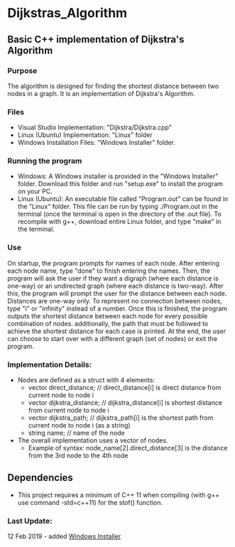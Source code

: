 # Dijkstras_Algorithm
## Basic C++ implementation of Dijkstra's Algorithm
### Purpose
The algorithm is designed for finding the shortest distance between two nodes in a graph. It is an implementation of Dijkstra's Algorithm.
### Files
* Visual Studio Implementation: "Dijkstra/Dijkstra.cpp"
* Linux (Ubuntu) Implementation: "Linux" folder
* Windows Installation Files: "Windows Installer" folder.
### Running the program
* Windows: A Windows installer is provided in the "Windows Installer" folder. Download this folder and run "setup.exe" to install the program on your PC.
* Linux (Ubuntu): An executable file called "Program.out" can be found in the "Linux" folder. This file can be run by typing ./Program.out in the terminal (once the terminal is open in the directory of the .out file). To recompile with g++, download entire Linux folder, and type "make" in the terminal.
### Use
On startup, the program prompts for names of each node. After entering each node name, type "done" to finish entering the names. Then, the program will ask the user if they want a digraph (where each distance is one-way) or an undirected graph (where each distance is two-way). After this, the program will prompt the user for the distance between each node. Distances are one-way only. To represent no connection between nodes, type "i" or "infinity" instead of a number. Once this is finished, the program outputs the shortest distance between each node for every possible combination of nodes. additionally, the path that must be followed to achieve the shortest distance for each case is printed. At the end, the user can choose to start over with a different graph (set of nodes) or exit the program.
### Implementation Details:
* Nodes are defined as a struct with 4 elements:<br />
  * vector <float> direct_distance;	 	 // direct_distance[i] is direct distance from current node to node i
  * vector <float> dijkstra_distance;	 // dijkstra_distance[i] is shortest distance from current node to node i
  * vector <string> dijkstra_path;		 // dijkstra_path[i] is the shortest path from current node to node i (as a string)
  * string name;						           // name of the node
* The overall implementation uses a vector of nodes.
  * Example of syntax: node_name[2].direct_distance[3] is the distance from the 3rd node to the 4th node
## Dependencies
* This project requires a minimum of C++ 11 when compiling (with g++ use command -std=c++11) for the stof() function.
### Last Update:
12 Feb 2019 - added [Windows Installer](Windows_Installer)
